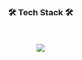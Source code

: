 <h3 align="center"><b>🛠 Tech Stack 🛠</b></h3>
</br>
<p align="center">
<img src="https://img.shields.io/badge/Python-3776AB?style=flat-square&logo=Python&logoColor=FFD43B"/>




<!--
**polydou2264/polydou2264** is a ✨ _special_ ✨ repository because its `README.md` (this file) appears on your GitHub profile.

<img src="https://img.shields.io/badge/{내용}-{배경 색깔}?style={스타일}&logo={로고이름}&logoColor={로고 색깔}"/>

Here are some ideas to get you started:

- 🔭 I’m currently working on ...
- 🌱 I’m currently learning ...
- 👯 I’m looking to collaborate on ...
- 🤔 I’m looking for help with ...
- 💬 Ask me about ...
- 📫 How to reach me: ...
- 😄 Pronouns: ...
- ⚡ Fun fact: ...
-->
